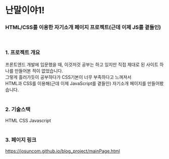 # 난말이야1!
### HTML/CSS를 이용한 자기소개 페이지 프로젝트(근데 이제 JS를 곁들인)

<br/>

### 1. 프로젝트 개요
프론트엔드 개발에 입문했을 때, 이것저것 공부는 하고 있지만
직접 제대로 된 사이트 하나를 만들어본 적이 없었습니다.<br/>
그렇게 흘러가듯이 공부하다가 CSS기본이 너무 부족하다고 느껴져서<br/>
HTML과 CSS를 이용해(근데 이제 JavaScript를 곁들인)
자기소개 페이지를 만들어봤습니다.
<br/>
<br/>
### 2. 기술스택
HTML CSS Javascript
<br/>
<br/>
### 3. 페이지 링크
https://josuncom.github.io/blog_project/mainPage.html
